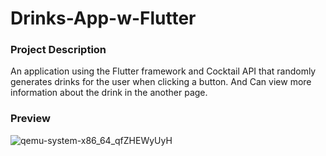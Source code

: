 # Drinks-App-w-Flutter
### Project Description
An application using the Flutter framework and Cocktail API that randomly generates drinks for the user when clicking a button. 
And Can view more information about the drink in the another page.

### Preview
![qemu-system-x86_64_qfZHEWyUyH](https://github.com/Abid-M/Drinks-App-w-Flutter/assets/77882906/775aea25-c4f6-43fc-82c9-5eaec4cde5dd)

